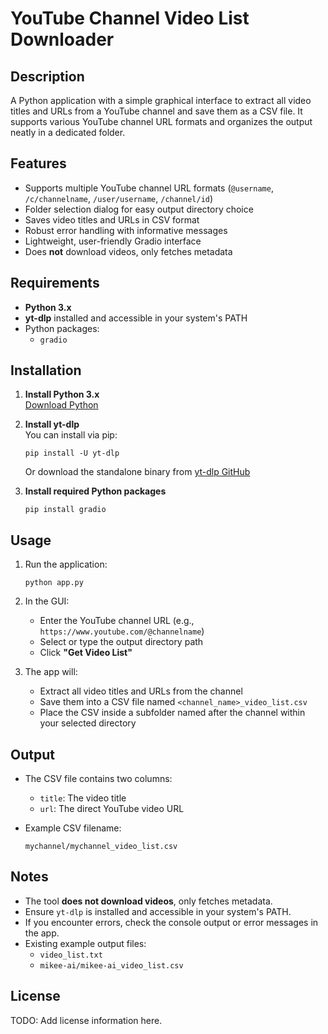 # YouTube Channel Video List Downloader

## Description
A Python application with a simple graphical interface to extract all video titles and URLs from a YouTube channel and save them as a CSV file. It supports various YouTube channel URL formats and organizes the output neatly in a dedicated folder.

## Features
- Supports multiple YouTube channel URL formats (`@username`, `/c/channelname`, `/user/username`, `/channel/id`)
- Folder selection dialog for easy output directory choice
- Saves video titles and URLs in CSV format
- Robust error handling with informative messages
- Lightweight, user-friendly Gradio interface
- Does **not** download videos, only fetches metadata

## Requirements
- **Python 3.x**
- **yt-dlp** installed and accessible in your system's PATH
- Python packages:
  - `gradio`

## Installation

1. **Install Python 3.x**  
   [Download Python](https://www.python.org/downloads/)

2. **Install yt-dlp**  
   You can install via pip:  
   ```
   pip install -U yt-dlp
   ```  
   Or download the standalone binary from [yt-dlp GitHub](https://github.com/yt-dlp/yt-dlp#installation)

3. **Install required Python packages**  
   ```
   pip install gradio
   ```

## Usage

1. Run the application:  
   ```
   python app.py
   ```

2. In the GUI:
   - Enter the YouTube channel URL (e.g., `https://www.youtube.com/@channelname`)
   - Select or type the output directory path
   - Click **"Get Video List"**

3. The app will:
   - Extract all video titles and URLs from the channel
   - Save them into a CSV file named `<channel_name>_video_list.csv`
   - Place the CSV inside a subfolder named after the channel within your selected directory

## Output

- The CSV file contains two columns:
  - `title`: The video title
  - `url`: The direct YouTube video URL

- Example CSV filename:  
  ```
  mychannel/mychannel_video_list.csv
  ```

## Notes
- The tool **does not download videos**, only fetches metadata.
- Ensure `yt-dlp` is installed and accessible in your system's PATH.
- If you encounter errors, check the console output or error messages in the app.
- Existing example output files:
  - `video_list.txt`
  - `mikee-ai/mikee-ai_video_list.csv`

## License
TODO: Add license information here.
